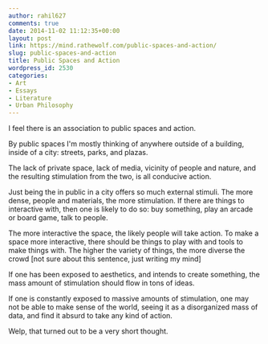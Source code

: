 ```yaml
---
author: rahil627
comments: true
date: 2014-11-02 11:12:35+00:00
layout: post
link: https://mind.rathewolf.com/public-spaces-and-action/
slug: public-spaces-and-action
title: Public Spaces and Action
wordpress_id: 2530
categories:
- Art
- Essays
- Literature
- Urban Philosophy
---
```


I feel there is an association to public spaces and action.

By public spaces I'm mostly thinking of anywhere outside of a building, inside of a city: streets, parks, and plazas.

The lack of private space, lack of media, vicinity of people and nature, and the resulting stimulation from the two, is all conducive action.

Just being the in public in a city offers so much external stimuli. The more dense, people and materials, the more stimulation. If there are things to interactive with, then one is likely to do so: buy something, play an arcade or board game, talk to people.

The more interactive the space, the likely people will take action. To make a space more interactive, there should be things to play with and tools to make things with. The higher the variety of things, the more diverse the crowd [not sure about this sentence, just writing my mind]

If one has been exposed to aesthetics, and intends to create something, the mass amount of stimulation should flow in tons of ideas.

If one is constantly exposed to massive amounts of stimulation, one may not be able to make sense of the world, seeing it as a disorganized mass of data, and find it absurd to take any kind of action.

Welp, that turned out to be a very short thought.
